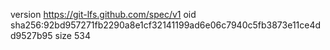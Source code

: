 version https://git-lfs.github.com/spec/v1
oid sha256:92bd957271fb2290a8e1cf32141199ad6e06c7940c5fb3873e11ce4dd9527b95
size 534
